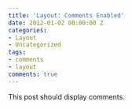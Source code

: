 ```yaml
---
title: 'Layout: Comments Enabled'
date: 2012-01-02 00:00:00 Z
categories:
- Layout
- Uncategorized
tags:
- comments
- layout
comments: true
---
```


This post should display comments.